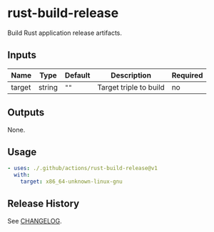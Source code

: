 # rust-build-release

Build Rust application release artifacts.

## Inputs

| Name | Type | Default | Description | Required |
| ---- | ---- | ------- | ----------- | -------- |
| target | string | `""` | Target triple to build | no |

## Outputs

None.

## Usage

```yaml
- uses: ./.github/actions/rust-build-release@v1
  with:
    target: x86_64-unknown-linux-gnu
```

## Release History

See [CHANGELOG](CHANGELOG.md).
